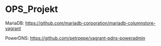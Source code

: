 # OPS_Projekt

MariaDB: https://github.com/mariadb-corporation/mariadb-columnstore-vagrant

PowerDNS: https://github.com/petrpepe/vagrant-pdns-poweradmin
